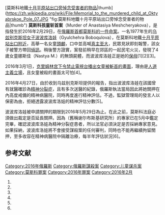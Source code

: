 [莫斯科地鐵[十月平原站出口旁悼念受害者的物品](../Page/十月平原站.md "wikilink")|thumb](https://zh.wikipedia.org/wiki/File:Memorial_to_the_murdered_child_at_Oktyabrskoe_Pole_07.JPG "fig:莫斯科地鐵十月平原站出口旁悼念受害者的物品|thumb")
**莫斯科孩童斩首案**（Murder of Anastasiya
Meshcheryakova），是指發生於2016年2月29日，在[俄羅斯首都](https://zh.wikipedia.org/wiki/俄羅斯 "wikilink")[莫斯科的一件命案](../Page/莫斯科.md "wikilink")。一名1977年生的[乌兹别克斯坦女子波波库洛娃](../Page/乌兹别克斯坦.md "wikilink")（Gyulchehra
Boboqulova），在莫斯科地鐵[十月平原站出口附近](../Page/十月平原站.md "wikilink")，高舉一名女童[頭顱](https://zh.wikipedia.org/wiki/頭顱 "wikilink")，口中並高喊[真主至大](../Page/真主至大.md "wikilink")，民眾見狀即刻報警，該女子被警方帶回[偵訊](https://zh.wikipedia.org/wiki/偵訊 "wikilink")。稍後警方證實，案發前稍早在郊區的一起民宅火災，發現了4歲女童娜斯佳（Nastya
M.）的無頭屍體，而波波库洛娃正是她的[保母](https://zh.wikipedia.org/wiki/保母 "wikilink")\[1\]\[2\]\[3\]。

2016年3月1日，[克里姆林宫下令禁止電視台播出女童被斬首的畫面](../Page/克里姆林宫.md "wikilink")，理由是[人道主義立場](https://zh.wikipedia.org/wiki/人道主義 "wikilink")，且女童被殺的畫面太可怕\[4\]。

2016年4月27日，由於收到乌兹别克斯坦提供的報告，指出波波库洛娃在該國曾有就醫確診為[精神分裂症](../Page/精神分裂症.md "wikilink")，且有多次送醫的紀錄，俄羅斯執法當局因此將她關押在內高度戒備的精神病醫院，同時再度進行精神評估。不過，監獄管理局的發言人以保密為由，拒絕透露波波库洛娃的精神評估分數\[5\]</ref>。

波波库洛娃被申請關押的期限到2016年5月29日為止。在此之前，莫斯科法庭必須做出裁定是否延長關押。因為（舊稱谢尔布斯基研究所）的專家已在5月中鑑定完畢，確認波波库洛娃為精神分裂症患者，所以法官必須決定是否採納專家意見。如果採納，波波库洛娃將不會接受謀殺案的任何審判，同時也不能再繼續拘留關押，至多收容在精神病醫院中隔離治療，每半年評估狀況\[6\]。

## 参考文献

[Category:2016年俄羅斯](https://zh.wikipedia.org/wiki/Category:2016年俄羅斯 "wikilink")
[Category:俄羅斯謀殺案](https://zh.wikipedia.org/wiki/Category:俄羅斯謀殺案 "wikilink")
[Category:儿童谋杀案](https://zh.wikipedia.org/wiki/Category:儿童谋杀案 "wikilink")
[Category:莫斯科罪案](https://zh.wikipedia.org/wiki/Category:莫斯科罪案 "wikilink")
[Category:2016年罪案](https://zh.wikipedia.org/wiki/Category:2016年罪案 "wikilink")
[Category:2016年2月](https://zh.wikipedia.org/wiki/Category:2016年2月 "wikilink")

1.

2.

3.

4.

5.
6.